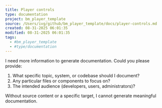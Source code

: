 ```yaml
---
title: Player controls
type: documentation
project: bm_player_template
source: /Users/ivg/github/bm_player_template/docs/player-controls.md
created: 08-31-2025 06:01:35
modified: 08-31-2025 06:01:35
tags:
  - #bm_player_template
  - #type/documentation
---
```


I need more information to generate documentation. Could you please provide:

1. What specific topic, system, or codebase should I document?
2. Any particular files or components to focus on?
3. The intended audience (developers, users, administrators)?

Without source content or a specific target, I cannot generate meaningful documentation.